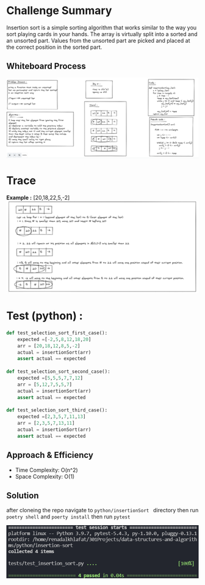 # Challenge Summary
Insertion sort is a simple sorting algorithm that works similar to the way you sort playing cards in your hands. The array is virtually split into a sorted and an unsorted part. Values from the unsorted part are picked and placed at the correct position in the sorted part.

## Whiteboard Process
![insertion-sort](insertion-sort-wh.png)
# Trace
**Example :** [20,18,22,5,-2]
![insertion-sort](insertion-sort.png)

# Test (python) :
```python
def test_selection_sort_first_case():
    expected =[-2,5,8,12,18,20]
    arr = [20,18,12,8,5,-2]
    actual = insertionSort(arr)
    assert actual == expected

def test_selection_sort_second_case():
    expected =[5,5,5,7,7,12]
    arr = [5,12,7,5,5,7]
    actual = insertionSort(arr)
    assert actual == expected

def test_selection_sort_third_case():
    expected =[2,3,5,7,11,13]
    arr = [2,3,5,7,13,11]
    actual = insertionSort(arr)
    assert actual == expected

```
## Approach & Efficiency
- Time Complexity: O(n^2)
- Space Complexity: O(1)

## Solution
after cloneing the repo navigate to `python/insertionSort ` directory then run `poetry shell` and `poerty install` then run `pytest`

![test](test.png)
